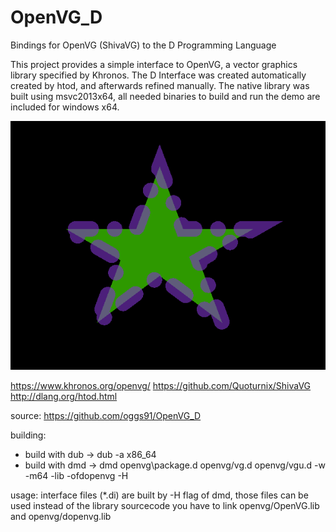 # OpenVG_D
Bindings for OpenVG (ShivaVG) to the D Programming Language

This project provides a simple interface to OpenVG, a vector graphics library specified by Khronos. The D Interface was created automatically created by htod, and afterwards refined manually. The native library was built using msvc2013x64, all needed binaries to build and run the demo are included for windows x64. 

![Demo Screenshot](screenshot.png)

https://www.khronos.org/openvg/
https://github.com/Quoturnix/ShivaVG
http://dlang.org/htod.html

source: https://github.com/oggs91/OpenVG_D

building:
- build with dub -> dub -a x86_64
- build with dmd -> dmd openvg\package.d openvg/vg.d openvg/vgu.d -w -m64 -lib -ofdopenvg -H

usage:
interface files (*.di) are built by -H flag of dmd, those files can be used instead of the library sourcecode
you have to link openvg/OpenVG.lib and openvg/dopenvg.lib